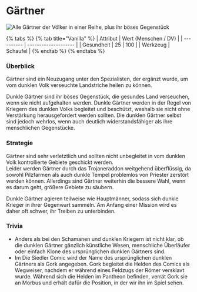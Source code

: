 # Gärtner

![Alle Gärtner der Völker in einer Reihe, plus ihr böses Gegenstück](../.gitbook/assets/Gärtnerlineup.png)

{% tabs %}
{% tab title="Vanilla" %}
| Attribut   | Wert (Menschen / DV) |
| ---------- | -------------------- |
| Gesundheit | 25 \| 100            |
| Werkzeug   | Schaufel             |
{% endtab %}
{% endtabs %}

### Überblick

Gärtner sind ein Neuzugang unter den Spezialisten, der ergänzt wurde, um vom dunklen Volk verseuchte Landstriche heilen zu können.

Dunkle Gärtner sind ihr böses Gegenstück, die gesundes Land verseuchen, wenn sie nicht aufgehalten werden. Dunkle Gärtner werden in der Regel von Kriegern des dunklen Volks begleitet und beschützt, weshalb sie nicht ohne Verstärkung herausgefordert werden sollten. Die dunklen Gärtner selbst sind jedoch wehrlos, wenn auch deutlich widerstandsfähiger als ihre menschlichen Gegenstücke.

### Strategie

Gärtner sind sehr verletztlich und sollten nicht unbegleitet in vom dunklen Volk kontrollierte Gebiete geschickt werden.\
Leider werden Gärtner durch das Trojaneraddon weitgehend überflüssig, da sowohl Pilzfarmen als auch dunkle Tempel problemlos von Priester zerstört werden können. Allerdings sind Gärtner weiterhin die bessere Wahl, wenn es darum geht, größere Gebiete zu säubern.

Dunkle Gärtner agieren teilweise wie Hauptmänner, sodass sich dunkle Krieger in ihrer Gegenwart sammeln. Am Anfang einer Mission wird es daher oft schwer, ihr Treiben zu unterbinden.

### Trivia

* Anders als bei den Schamanen und dunklen Kriegern ist nicht klar, ob die dunklen Gärtner gänzlich künstliche Wesen, menschliche Überläufer oder einfach Klone des ursprünglichen dunklen Gärtners sind.
* Im Die Siedler Comic wird der Name des ursprünglichen dunklen Gärtners als Gork angegeben. Gork begleitet die Helden des Comics als Wegweiser, nachdem er während eines Feldzugs der Römer versklavt wurde. Während sich die Helden im Pantheon befinden, verrät Gork sie an Morbus und erhält dafür die Position, in der wir ihn im Spiel sehen.
